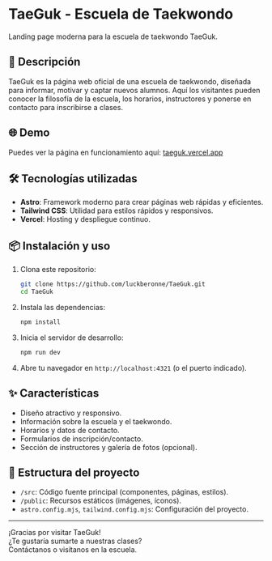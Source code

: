 # TaeGuk - Escuela de Taekwondo

Landing page moderna para la escuela de taekwondo TaeGuk.

## 🚀 Descripción

TaeGuk es la página web oficial de una escuela de taekwondo, diseñada para informar, motivar y captar nuevos alumnos. Aquí los visitantes pueden conocer la filosofía de la escuela, los horarios, instructores y ponerse en contacto para inscribirse a clases.

## 🌐 Demo

Puedes ver la página en funcionamiento aquí: [taeguk.vercel.app](https://taeguk.vercel.app)

## 🛠️ Tecnologías utilizadas

- **Astro**: Framework moderno para crear páginas web rápidas y eficientes.
- **Tailwind CSS**: Utilidad para estilos rápidos y responsivos.
- **Vercel**: Hosting y despliegue continuo.

## 📦 Instalación y uso

1. Clona este repositorio:
   ```bash
   git clone https://github.com/luckberonne/TaeGuk.git
   cd TaeGuk
   ```

2. Instala las dependencias:
   ```bash
   npm install
   ```

3. Inicia el servidor de desarrollo:
   ```bash
   npm run dev
   ```

4. Abre tu navegador en `http://localhost:4321` (o el puerto indicado).

## ✨ Características

- Diseño atractivo y responsivo.
- Información sobre la escuela y el taekwondo.
- Horarios y datos de contacto.
- Formularios de inscripción/contacto.
- Sección de instructores y galería de fotos (opcional).

## 📁 Estructura del proyecto

- `/src`: Código fuente principal (componentes, páginas, estilos).
- `/public`: Recursos estáticos (imágenes, íconos).
- `astro.config.mjs`, `tailwind.config.mjs`: Configuración del proyecto.
---

¡Gracias por visitar TaeGuk!  
¿Te gustaría sumarte a nuestras clases?  
Contáctanos o visítanos en la escuela.

